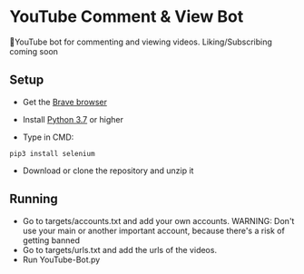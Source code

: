 # YouTube Comment & View Bot 
🤖YouTube bot for commenting and viewing videos. Liking/Subscribing coming soon

## Setup

* Get the [Brave browser](https://brave.com/)
* Install [Python 3.7](https://www.python.org/downloads/) or higher

* Type in CMD:

```
pip3 install selenium 
```

* Download or clone the repository and unzip it

## Running
* Go to targets/accounts.txt and add your own accounts. WARNING: Don't use your main or another important account, because there's a risk of getting banned
* Go to targets/urls.txt and add the urls of the videos.
* Run YouTube-Bot.py
